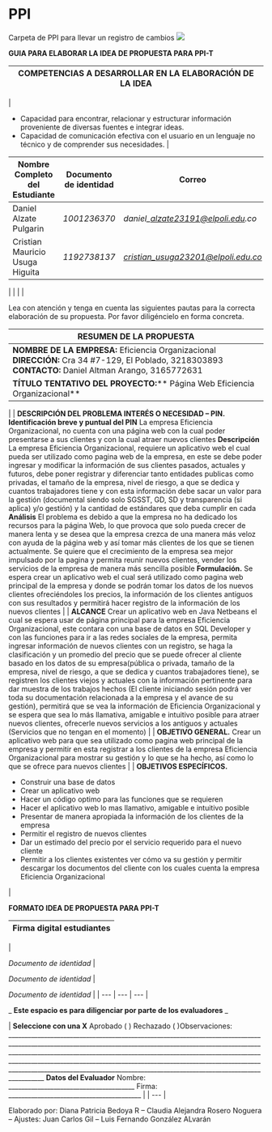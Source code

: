# PPI
Carpeta de PPI para llevar un registro de cambios
![](RackMultipart20220917-1-8dfrjo_html_6f880c47412f1663.jpg)

**GUIA PARA ELABORAR LA IDEA DE PROPUESTA PARA PPI-T**

| **COMPETENCIAS A DESARROLLAR EN LA ELABORACIÓN DE LA IDEA** |
| --- |
|
- Capacidad para encontrar, relacionar y estructurar información proveniente de diversas fuentes e integrar ideas.
- Capacidad de comunicación efectiva con el usuario en un lenguaje no técnico y de comprender sus necesidades.
 |

| **Nombre Completo del Estudiante** | **Documento de identidad** | **Correo** |
| --- | --- | --- |
| Daniel Alzate Pulgarin | _1001236370_ | _daniel\_alzate23191@elpoli.edu.co_ |
| Cristian Mauricio Usuga Higuita | _1192738137_ | [_cristian\_usuga23201@elpoli.edu.co_](mailto:cristian_usuga23201@elpoli.edu.co) |
|
 |
 |
 |

Lea con atención y tenga en cuenta las siguientes pautas para la correcta elaboración de su propuesta. Por favor diligéncielo en forma concreta.

| **RESUMEN DE LA PROPUESTA** |
| --- |
| **NOMBRE DE LA EMPRESA:** Eficiencia Organizacional **DIRECCIÓN:** Cra 34 #7-129, El Poblado, 3218303893 **CONTACTO:** Daniel Altman Arango, 3165772631 |
| **TÍTULO TENTATIVO DEL PROYECTO:**** Página Web Eficiencia Organizacional**
 |
| **DESCRIPCIÓN DEL PROBLEMA INTERÉS O NECESIDAD – PIN.**
**Identificación breve y puntual del PIN** La empresa Eficiencia Organizacional, no cuenta con una página web con la cual poder presentarse a sus clientes y con la cual atraer nuevos clientes
**Descripción** La empresa Eficiencia Organizacional, requiere un aplicativo web el cual pueda ser utilizado como pagina web de la empresa, en este se debe poder ingresar y modificar la información de sus clientes pasados, actuales y futuros, debe poner registrar y diferenciar tanto entidades publicas como privadas, el tamaño de la empresa, nivel de riesgo, a que se dedica y cuantos trabajadores tiene y con esta información debe sacar un valor para la gestión (documental siendo solo SGSST, GD, SD y transparencia (si aplica) y/o gestión) y la cantidad de estándares que deba cumplir en cada **Análisis** El problema es debido a que la empresa no ha dedicado los recursos para la página Web, lo que provoca que solo pueda crecer de manera lenta y se desea que la empresa crezca de una manera más veloz con ayuda de la página web y así tomar más clientes de los que se tienen actualmente.
Se quiere que el crecimiento de la empresa sea mejor impulsado por la pagina y permita reunir nuevos clientes, vender los servicios de la empresa de manera más sencilla posible
**Formulación.** Se espera crear un aplicativo web el cual será utilizado como pagina web principal de la empresa y donde se podrán tomar los datos de los nuevos clientes ofreciéndoles los precios, la información de los clientes antiguos con sus resultados y permitirá hacer registro de la información de los nuevos clientes |
| **ALCANCE** Crear un aplicativo web en Java Netbeans el cual se espera usar de página principal para la empresa Eficiencia Organizacional, este contara con una base de datos en SQL Developer y con las funciones para ir a las redes sociales de la empresa, permita ingresar información de nuevos clientes con un registro, se haga la clasificación y un promedio del precio que se puede ofrecer al cliente basado en los datos de su empresa(pública o privada, tamaño de la empresa, nivel de riesgo, a que se dedica y cuantos trabajadores tiene), se registren los clientes viejos y actuales con la información pertinente para dar muestra de los trabajos hechos (El cliente iniciando sesión podrá ver toda su documentación relacionada a la empresa y el avance de su gestión), permitirá que se vea la información de Eficiencia Organizacional y se espera que sea lo más llamativa, amigable e intuitivo posible para atraer nuevos clientes, ofrecerle nuevos servicios a los antiguos y actuales (Servicios que no tengan en el momento)
 |
| **OBJETIVO GENERAL.** Crear un aplicativo web para que sea utilizado como pagina web principal de la empresa y permitir en esta registrar a los clientes de la empresa Eficiencia Organizacional para mostrar su gestión y lo que se ha hecho, así como lo que se ofrece para nuevos clientes |
| **OBJETIVOS ESPECÍFICOS.**
- Construir una base de datos
- Crear un aplicativo web
- Hacer un código optimo para las funciones que se requieren
- Hacer el aplicativo web lo mas llamativo, amigable e intuitivo posible
- Presentar de manera apropiada la información de los clientes de la empresa
- Permitir el registro de nuevos clientes
- Dar un estimado del precio por el servicio requerido para el nuevo cliente
- Permitir a los clientes existentes ver cómo va su gestión y permitir descargar los documentos del cliente con los cuales cuenta la empresa Eficiencia Organizacional

 |

**FORMATO IDEA DE PROPUESTA PARA PPI-T**

| **Firma digital estudiantes** |
| --- |


|

_Documento de identidad_ |

_Documento de identidad_ |

_Documento de identidad_ |
| --- | --- | --- |

_ **Este espacio es para diligenciar por parte de los evaluadores** _

| **Seleccione con una X** Aprobado ( ) Rechazado ( )Observaciones: \_\_\_\_\_\_\_\_\_\_\_\_\_\_\_\_\_\_\_\_\_\_\_\_\_\_\_\_\_\_\_\_\_\_\_\_\_\_\_\_\_\_\_\_\_\_\_\_\_\_\_\_\_\_\_\_\_\_\_\_\_\_\_\_\_\_\_\_\_\_\_\_\_\_\_\_\_\_\_\_\_\_\_\_\_\_\_\_\_\_\_\_\_\_\_\_\_\_\_\_\_\_\_\_\_\_\_\_\_\_\_\_\_\_\_\_\_\_\_\_\_\_\_\_\_\_\_\_\_\_\_\_\_\_\_\_\_\_\_\_\_\_\_\_\_\_\_\_\_\_\_\_\_\_\_\_\_\_\_\_\_\_\_\_\_\_\_\_\_\_\_\_\_\_\_\_\_\_\_\_\_\_\_\_\_\_\_\_\_\_\_\_\_\_\_\_\_\_\_\_\_\_\_\_\_\_\_\_\_\_\_\_\_\_\_\_\_\_\_\_\_\_\_\_\_\_\_\_\_\_\_\_\_\_\_\_\_\_\_\_\_\_\_\_\_\_\_\_\_\_\_\_\_\_\_\_\_\_\_\_\_\_\_\_\_\_\_\_\_\_\_\_\_\_\_\_\_\_\_\_\_\_\_\_\_\_\_\_\_\_\_\_\_\_\_\_\_\_\_\_\_\_\_\_\_\_\_\_\_\_\_\_\_\_\_\_\_\_\_\_\_\_\_\_\_\_\_\_\_\_\_\_\_\_\_\_\_\_\_\_\_\_\_\_\_\_\_\_\_\_\_\_\_\_\_\_\_\_\_\_\_\_\_\_\_\_\_\_\_\_\_\_\_\_\_\_\_\_\_\_\_\_\_\_\_\_\_\_\_\_\_\_\_\_\_\_\_\_\_\_\_ **Datos del Evaluador**
Nombre: \_\_\_\_\_\_\_\_\_\_\_\_\_\_\_\_\_\_\_\_\_\_\_\_\_\_\_\_\_\_\_\_\_\_\_\_\_\_\_ Firma: \_\_\_\_\_\_\_\_\_\_\_\_\_\_\_\_\_\_\_\_\_\_\_\_\_\_\_\_\_\_\_\_\_\_\_\_\_\_\_\_\_ |
| --- |

Elaborado por: Diana Patricia Bedoya R – Claudia Alejandra Rosero Noguera – Ajustes: Juan Carlos Gil – Luis Fernando González ALvarán
